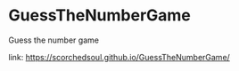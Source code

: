# GuessTheNumberGame
Guess the number game

link: https://scorchedsoul.github.io/GuessTheNumberGame/
